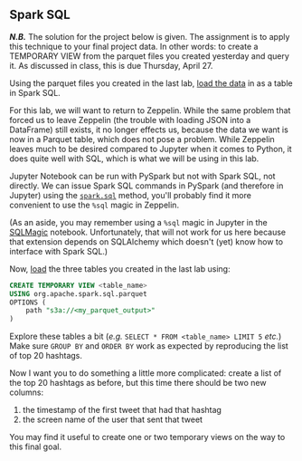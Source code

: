 Spark SQL
---------

***N.B.*** The solution for the project below is given. The assignment is to apply this technique to your final project data. In other words: to create a TEMPORARY VIEW from the parquet files you created yesterday and query it. As discussed in class, this is due Thursday, April 27. 

Using the parquet files you created in the last lab, [load the data](http://spark.apache.org/docs/latest/sql-programming-guide.html#loading-data-programmatically) in as a table in Spark SQL.  

For this lab, we will want to return to Zeppelin. While the same problem that forced us to leave Zeppelin (the trouble with loading JSON into a DataFrame) still exists, it no longer effects us, because the data we want is now in a Parquet table, which does not pose a problem. While Zeppelin leaves much to be desired compared to Jupyter when it comes to Python, it does quite well with SQL, which is what we will be using in this lab.

Jupyter Notebook can be run with PySpark but not with Spark SQL, not directly. We can issue Spark SQL commands in PySpark (and therefore in Jupyter) using the [`spark.sql`](http://spark.apache.org/docs/latest/api/python/pyspark.sql.html#pyspark.sql.SparkSession.sql) method, you'll probably find it more convenient to use the `%sql` magic in Zeppelin.

(As an aside, you may remember using a `%sql` magic in Jupyter in the [SQLMagic](../../5.4%20-%20Advanced%20Querying/SQLMagic.ipynb) notebook. Unfortunately, that will not work for us here because that extension depends on SQLAlchemy which doesn't (yet) know how to interface with Spark SQL.)

Now, [load](http://spark.apache.org/docs/latest/sql-programming-guide.html#loading-data-programmatically) the three tables you created in the last lab using:

```sql
CREATE TEMPORARY VIEW <table_name>
USING org.apache.spark.sql.parquet
OPTIONS (
    path "s3a://<my_parquet_output>"
)
```

Explore these tables a bit (_e.g._ `SELECT * FROM <table_name> LIMIT 5` _etc._) Make sure `GROUP BY` and `ORDER BY` work as expected by reproducing the list of top 20 hashtags.

Now I want you to do something a little more complicated: create a list of the top 20 hashtags as before, but this time there should be two new columns:

1. the timestamp of the first tweet that had that hashtag
2. the screen name of the user that sent that tweet

You may find it useful to create one or two temporary views on the way to this final goal.
